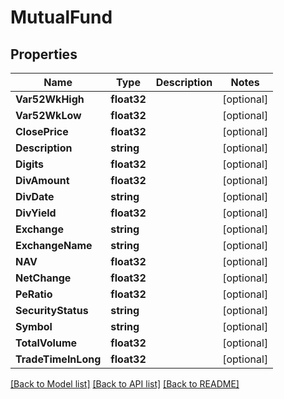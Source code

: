 # MutualFund

## Properties

Name | Type | Description | Notes
------------ | ------------- | ------------- | -------------
**Var52WkHigh** | **float32** |  | [optional] 
**Var52WkLow** | **float32** |  | [optional] 
**ClosePrice** | **float32** |  | [optional] 
**Description** | **string** |  | [optional] 
**Digits** | **float32** |  | [optional] 
**DivAmount** | **float32** |  | [optional] 
**DivDate** | **string** |  | [optional] 
**DivYield** | **float32** |  | [optional] 
**Exchange** | **string** |  | [optional] 
**ExchangeName** | **string** |  | [optional] 
**NAV** | **float32** |  | [optional] 
**NetChange** | **float32** |  | [optional] 
**PeRatio** | **float32** |  | [optional] 
**SecurityStatus** | **string** |  | [optional] 
**Symbol** | **string** |  | [optional] 
**TotalVolume** | **float32** |  | [optional] 
**TradeTimeInLong** | **float32** |  | [optional] 

[[Back to Model list]](../README.md#documentation-for-models) [[Back to API list]](../README.md#documentation-for-api-endpoints) [[Back to README]](../README.md)


